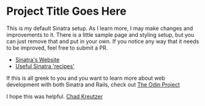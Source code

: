# Project Title Goes Here

This is my default Sinatra setup. As I learn more, I may make changes and
improvements to it. There is a little sample page and styling setup, but you
can just remove that and put in your own. If you notice any way that it needs
to be improved, feel free to submit a PR.

* [Sinatra's Website](http://www.sinatrarb.com/)
* [Useful Sinatra 'recipes'](http://recipes.sinatrarb.com/)

If this is all greek to you and you want to learn more about web development
with both Sinatra and Rails, check out
[The Odin Project](http://www.theodinproject.com/home)

I hope this was helpful.
[Chad Kreutzer](http://www.chadkreutzer.com/)
